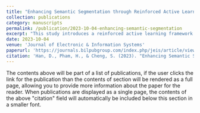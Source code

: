 ```yaml
---
title: "Enhancing Semantic Segmentation through Reinforced Active Learning: Combating Dataset Imbalances and Bolstering Annotation Efficiency"
collection: publications
category: manuscripts
permalink: /publication/2023-10-04-enhancing-semantic-segmentation
excerpt: "This study introduces a reinforced active learning framework for semantic segmentation, integrating techniques such as Dueling Deep Q-Networks, Prioritized Experience Replay, and Noisy Networks. The approach addresses dataset imbalances and annotation efficiency, demonstrating improved segmentation performance with reduced labeling efforts."
date: 2023-10-04
venue: 'Journal of Electronic & Information Systems'
paperurl: 'https://journals.bilpubgroup.com/index.php/jeis/article/view/6063'
citation: 'Han, D., Pham, H., & Cheng, S. (2023). "Enhancing Semantic Segmentation through Reinforced Active Learning: Combating Dataset Imbalances and Bolstering Annotation Efficiency." <i>Journal of Electronic & Information Systems</i>, 5(2), 45–60. https://doi.org/10.30564/jeis.v5i2.6063'
---
```



The contents above will be part of a list of publications, if the user clicks the link for the publication than the contents of section will be rendered as a full page, allowing you to provide more information about the paper for the reader. When publications are displayed as a single page, the contents of the above "citation" field will automatically be included below this section in a smaller font.